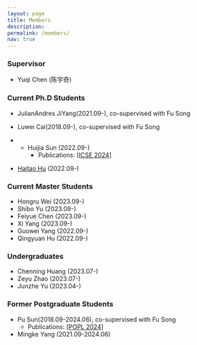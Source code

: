 ```yaml
---
layout: page
title: Members
description: 
permalink: /members/
nav: true
---
```

<!-- <img align="center" src="/images/allinone.jpg" alt="" > -->

### Supervisor

- Yuqi Chen (陈宇奇)

### Current Ph.D Students

* JulianAndres JiYang(2021.09-), co-supervised with Fu Song

* Luwei Cai(2018.09-), co-supervised with Fu Song
  
* * Huijia Sun (2022.09-) 
    * Publications: [[ICSE 2024]](https://acav2023.github.io/)

* [Haitao Hu](https://m4p1e.com/) (2022.09-)

### Current Master Students

<!-- <!-- * [Haitao Hu](/pages/huht2022) (2022.09-)
* [Guowei Yang](/pages/yanggw2022) (2022.09-), co-supervised with Fu Song
* [Huijia Sun](/pages/sunhj2022) (2022.09-)
* [Qingyuan Hu](/pages/huqy2022) (2022.09-)
* [Xuenan Zhang](/pages/zhangxn2021) (2021.09-), co-supervised with Yutian Tang
* [Mingke Yang](/pages/yangmk2021) (2021.09), co-supervised with Yutian Tang -- -->

* Hongru Wei (2023.09-)
* Shibo Yu (2023.09-)
* Feiyue Chen (2023.09-)
* Xi Yang (2023.09-)
* Guowei Yang (2022.09-)
* Qingyuan Hu (2022.09-)


### Undergraduates

* Chenning Huang (2023.07-)
* Zeyu Zhao (2023.07-)
* Junzhe Yu (2023.04-)


### Former Postgraduate Students

* Pu Sun(2018.09-2024.06), co-supervised with Fu Song    
    * Publications: [[POPL 2024]](https://dl.acm.org/doi/10.1145/3632871)
* Mingke Yang (2021.09-2024.06)
